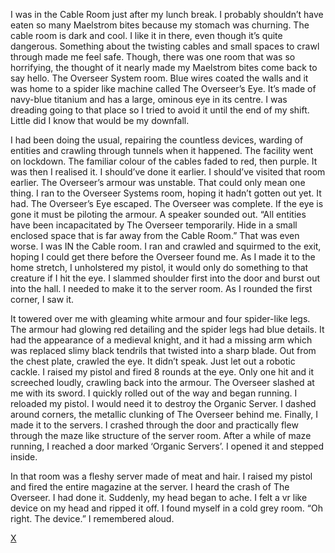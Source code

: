 I was in the Cable Room just after my lunch break. I probably shouldn’t have eaten so many Maelstrom bites because my stomach was churning. The cable room is dark and cool. I like it in there, even though it’s quite dangerous. Something about the twisting cables and small spaces to crawl through made me feel safe. Though, there was one room that was so horrifying, the thought of it nearly made my Maelstrom bites come back to say hello. The Overseer System room. Blue wires coated the walls and it was home to a spider like machine called The Overseer’s Eye. It’s made of navy-blue titanium and has a large, ominous eye in its centre. I was dreading going to that place so I tried to avoid it until the end of my shift. Little did I know that would be my downfall. 

I had been doing the usual, repairing the countless devices, warding of entities and crawling through tunnels when it happened. The facility went on lockdown. The familiar colour of the cables faded to red, then purple. It was then I realised it. I should’ve done it earlier. I should’ve visited that room earlier. The Overseer’s armour was unstable. That could only mean one thing. I ran to the Overseer Systems room, hoping it hadn’t gotten out yet. 
It had. The Overseer’s Eye escaped. The Overseer was complete. If the eye is gone it must be piloting the armour. A speaker sounded out. 
“All entities have been incapacitated by The Overseer temporarily. Hide in a small enclosed space that is far away from the Cable Room.”
That was even worse. I was IN the Cable room. I ran and crawled and squirmed to the exit, hoping I could get there before the Overseer found me. As I made it to the home stretch, I unholstered my pistol, it would only do something to that creature if I hit the eye. I slammed shoulder first into the door and burst out into the hall. I needed to make it to the server room. As I rounded the first corner, I saw it.

It towered over me with gleaming white armour and four spider-like legs. The armour had glowing red detailing and the spider legs had blue details. It had the appearance of a medieval knight, and it had a missing arm which was replaced slimy black tendrils that twisted into a sharp blade. Out from the chest plate, crawled the eye. It didn’t speak. Just let out a robotic cackle. I raised my pistol and fired 8 rounds at the eye. Only one hit and it screeched loudly, crawling back into the armour. The Overseer slashed at me with its sword. I quickly rolled out of the way and began running. I reloaded my pistol. I would need it to destroy the Organic Server. I dashed around corners, the metallic clunking of The Overseer behind me. 
Finally, I made it to the servers. I crashed through the door and practically flew through the maze like structure of the server room. After a while of maze running, I reached a door marked ‘Organic Servers’. I opened it and stepped inside.

In that room was a fleshy server made of meat and hair. I raised my pistol and fired the entire magazine at the server. I heard the crash of The Overseer. I had done it.
Suddenly, my head began to ache. I felt a vr like device on my head and ripped it off. I found myself in a cold grey room. 
“Oh right. The device.” I remembered aloud.

[X](https://www.reddit.com/r/NovaCorpUniverse/comments/12hkv83/welcome/?utm_source=share&utm_medium=ios_app&utm_name=ioscss&utm_content=2&utm_term=1)
